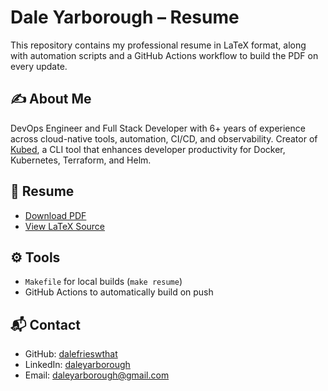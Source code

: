 # Dale Yarborough – Resume

This repository contains my professional resume in LaTeX format, along with automation scripts and a GitHub Actions workflow to build the PDF on every update.

## ✍️ About Me
DevOps Engineer and Full Stack Developer with 6+ years of experience across cloud-native tools, automation, CI/CD, and observability. Creator of [Kubed](https://github.com/dalefrieswthat/kubed), a CLI tool that enhances developer productivity for Docker, Kubernetes, Terraform, and Helm.

## 📄 Resume
- [Download PDF](./Dale_Yarborough_Resume.pdf)
- [View LaTeX Source](./Dale_Yarborough_Resume.tex)

## ⚙️ Tools
- `Makefile` for local builds (`make resume`)
- GitHub Actions to automatically build on push

## 📬 Contact
- GitHub: [dalefrieswthat](https://github.com/dalefrieswthat)
- LinkedIn: [daleyarborough](https://www.linkedin.com/in/daleyarborough/)
- Email: daleyarborough@gmail.com
